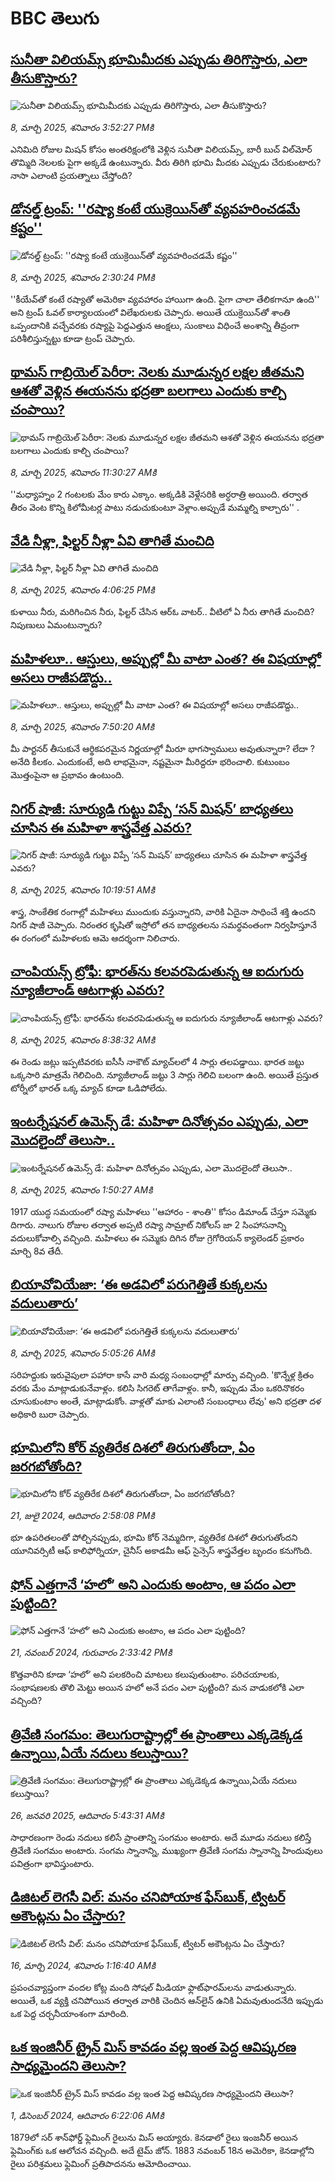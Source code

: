 # BBC తెలుగు## [సునీతా విలియమ్స్ భూమిమీదకు ఎప్పుడు తిరిగొస్తారు, ఎలా తీసుకొస్తారు?](https://www.bbc.com/telugu/articles/c20l3d8yqn9o?at_campaign=githubrss)![సునీతా విలియమ్స్ భూమిమీదకు ఎప్పుడు తిరిగొస్తారు, ఎలా తీసుకొస్తారు?](https://ichef.bbci.co.uk/ace/standard/240/cpsprodpb/03a0/live/dd5a9110-fc2e-11ef-896e-d7e7fb1719a4.jpg)_8, మార్చి 2025, శనివారం 3:52:27 PMకి_ఎనిమిది రోజుల మిషన్ కోసం అంతరిక్షంలోకి వెళ్లిన సునీతా విలియమ్స్, బారీ బుచ్ విల్‌మోర్  తొమ్మిది నెలలకు పైగా అక్కడే ఉంటున్నారు. వీరు తిరిగి భూమి మీదకు ఎప్పుడు చేరుకుంటారు? నాసా ఎలాంటి ప్రయత్నాలు చేస్తోంది?## [డోనల్డ్ ట్రంప్: ''రష్యా కంటే యుక్రెయిన్‌తో వ్యవహరించడమే కష్టం'' ](https://www.bbc.com/telugu/articles/cy875l5p6x8o?at_campaign=githubrss)![డోనల్డ్ ట్రంప్: ''రష్యా కంటే యుక్రెయిన్‌తో వ్యవహరించడమే కష్టం'' ](https://ichef.bbci.co.uk/ace/standard/240/cpsprodpb/e18f/live/4e49ff00-fc20-11ef-a2f5-1521fc53bbe4.jpg)_8, మార్చి 2025, శనివారం 2:30:24 PMకి_''కీయేవ్‌తో కంటే రష్యాతో అమెరికా వ్యవహారం హాయిగా ఉంది. పైగా చాలా తేలికగానూ ఉంది'' అని ట్రంప్ ఓవల్ కార్యాలయంలో విలేఖరులకు చెప్పారు. అయితే యుక్రెయిన్‌తో శాంతి ఒప్పందానికి వచ్చేవరకు రష్యాపై పెద్దఎత్తున ఆంక్షలు, సుంకాలు విధించే అంశాన్ని తీవ్రంగా పరిశీలిస్తున్నట్టు కూడా ట్రంప్ చెప్పారు.## [థామస్ గాబ్రియెల్ పెరీరా: నెలకు మూడున్నర లక్షల జీతమని ఆశతో వెళ్లిన ఈయనను భద్రతా బలగాలు ఎందుకు కాల్చి చంపాయి?](https://www.bbc.com/telugu/articles/c4g0vw3xdp8o?at_campaign=githubrss)![థామస్ గాబ్రియెల్ పెరీరా: నెలకు మూడున్నర లక్షల జీతమని ఆశతో వెళ్లిన ఈయనను భద్రతా బలగాలు ఎందుకు కాల్చి చంపాయి?](https://ichef.bbci.co.uk/ace/standard/240/cpsprodpb/f324/live/1745e0b0-fc0b-11ef-896e-d7e7fb1719a4.jpg)_8, మార్చి 2025, శనివారం 11:30:27 AMకి_''మధ్యాహ్నం 2 గంటలకు మేం కారు ఎక్కాం. అక్కడికి వెళ్లేసరికి అర్ధరాత్రి అయింది. తర్వాత తీరం వెంట కొన్ని కిలోమీటర్ల పాటు నడుచుకుంటూ వెళ్లాం.అప్పుడే మమ్మల్ని కాల్చారు'' .## [వేడి నీళ్లా, ఫిల్టర్ నీళ్లా ఏవి తాగితే మంచిది](https://www.bbc.com/telugu/articles/clyj17wlzwvo?at_campaign=githubrss)![వేడి నీళ్లా, ఫిల్టర్ నీళ్లా ఏవి తాగితే మంచిది](https://ichef.bbci.co.uk/ace/standard/240/cpsprodpb/e7d0/live/6a67a110-fc34-11ef-896e-d7e7fb1719a4.jpg)_8, మార్చి 2025, శనివారం 4:06:25 PMకి_కుళాయి నీరు, మరిగించిన నీరు, ఫిల్టర్ చేసిన ఆర్ఓ వాటర్.. వీటిలో ఏ నీరు తాగితే మంచిది? నిపుణులు ఏమంటున్నారు?## [మహిళలూ.. ఆస్తులు, అప్పుల్లో మీ వాటా ఎంత? ఈ విషయాల్లో అసలు రాజీపడొద్దు..](https://www.bbc.com/telugu/articles/c778dzng63lo?at_campaign=githubrss)![మహిళలూ.. ఆస్తులు, అప్పుల్లో మీ వాటా ఎంత? ఈ విషయాల్లో అసలు రాజీపడొద్దు..](https://ichef.bbci.co.uk/ace/standard/240/cpsprodpb/adbc/live/52384670-fbef-11ef-8d0d-5f78d96d085a.jpg)_8, మార్చి 2025, శనివారం 7:50:20 AMకి_మీ పార్టనర్ తీసుకునే ఆర్థికపరమైన నిర్ణయాల్లో మీరూ భాగస్వాములు అవుతున్నారా? లేదా ? అనేది కీలకం. ఎందుకంటే, అది లాభమైనా, నష్టమైనా మీరిద్దరూ భరించాలి. కుటుంబం మొత్తంపైనా ఆ ప్రభావం ఉంటుంది.## [నిగర్ షాజీ: సూర్యుడి గుట్టు విప్పే ‘సన్ మిషన్’ బాధ్యతలు చూసిన ఈ మహిళా శాస్త్రవేత్త ఎవరు?](https://www.bbc.com/telugu/articles/cy05vqee5ppo?at_campaign=githubrss)![నిగర్ షాజీ: సూర్యుడి గుట్టు విప్పే ‘సన్ మిషన్’ బాధ్యతలు చూసిన ఈ మహిళా శాస్త్రవేత్త ఎవరు?](https://ichef.bbci.co.uk/ace/standard/240/cpsprodpb/16b5/live/770be5a0-fbdc-11ef-8926-1124abb3fb4d.jpg)_8, మార్చి 2025, శనివారం 10:19:51 AMకి_శాస్త్ర, సాంకేతిక రంగాల్లో మహిళలు ముందుకు వస్తున్నారని, వారికి ఏదైనా సాధించే శక్తి ఉందని నిగర్ షాజీ చెప్పారు. నిరంతర కృషితో ఇస్రోలో తన బాధ్యతలను సమర్థవంతంగా నిర్వహిస్తూనే ఈ రంగంలో మహిళలకు ఆమె ఆదర్శంగా నిలిచారు.## [చాంపియన్స్ ట్రోఫీ: భారత్‌ను కలవరపెడుతున్న ఆ ఐదుగురు న్యూజీలాండ్ ఆటగాళ్లు ఎవరు?](https://www.bbc.com/telugu/articles/cwyn880n9jjo?at_campaign=githubrss)![చాంపియన్స్ ట్రోఫీ: భారత్‌ను కలవరపెడుతున్న ఆ ఐదుగురు న్యూజీలాండ్ ఆటగాళ్లు ఎవరు?](https://ichef.bbci.co.uk/ace/standard/240/cpsprodpb/f6d9/live/71d768c0-fbf0-11ef-8c03-7dfdbeeb2526.jpg)_8, మార్చి 2025, శనివారం 8:38:32 AMకి_ఈ రెండు జట్లు ఇప్పటివరకు ఐసీసీ నాకౌట్ మ్యాచ్‌లలో 4 సార్లు తలపడ్డాయి. భారత జట్టు ఒక్కసారి మాత్రమే గెలిచింది. న్యూజీలాండ్ జట్టు 3 సార్లు గెలిచి బలంగా ఉంది.
అయితే ప్రస్తుత టోర్నీలో భారత్ ఒక్క మ్యాచ్ కూడా ఓడిపోలేదు.## [ఇంటర్నేషనల్ ఉమెన్స్ డే: మహిళా దినోత్సవం ఎప్పుడు, ఎలా మొదలైందో తెలుసా..](https://www.bbc.com/telugu/articles/cy9dn0w3jqdo?at_campaign=githubrss)![ఇంటర్నేషనల్ ఉమెన్స్ డే: మహిళా దినోత్సవం ఎప్పుడు, ఎలా మొదలైందో తెలుసా..](https://ichef.bbci.co.uk/ace/standard/240/cpsprodpb/4acd/live/04a96080-fbbb-11ef-acd7-17cb12e3218c.jpg)_8, మార్చి 2025, శనివారం 1:50:27 AMకి_1917 యుద్ధ సమయంలో రష్యా మహిళలు ''ఆహారం - శాంతి'' కోసం డిమాండ్ చేస్తూ సమ్మెకు దిగారు. నాలుగు రోజుల తర్వాత అప్పటి రష్యా సామ్రాట్ నికోలస్ జా 2 సింహాసనాన్ని వదులుకోవాల్సి వచ్చింది. మహిళలు ఈ సమ్మెకు దిగిన రోజు గ్రెగోరియన్ క్యాలెండర్ ప్రకారం మార్చి 8వ తేదీ.## [బియావోవియేజా: ‘ఈ అడవిలో పరుగెత్తితే కుక్కలను వదులుతారు’](https://www.bbc.com/telugu/articles/ckg12l50rr0o?at_campaign=githubrss)![బియావోవియేజా: ‘ఈ అడవిలో పరుగెత్తితే కుక్కలను వదులుతారు’](https://ichef.bbci.co.uk/ace/standard/240/cpsprodpb/4797/live/a9e5e080-fb68-11ef-8c03-7dfdbeeb2526.jpg)_8, మార్చి 2025, శనివారం 5:05:26 AMకి_సరిహద్దుకు ఇరువైపులా పహారా కాసే వారి మధ్య సంబంధాల్లో మార్పు వచ్చింది. 'కొన్నేళ్ల క్రితం వరకు మేం మాట్లాడుకునేవాళ్లం. కలిసి సిగరెట్ తాగేవాళ్లం. కానీ, ఇప్పుడు మేం ఒకరినొకరం చూసుకుంటాం అంతే, మాట్లాడుకోం. వాళ్లతో మాకు ఎలాంటి సంబంధాలు లేవు' అని భద్రతా దళ అధికారి బురా చెప్పారు.## [భూమిలోని కోర్ వ్యతిరేక దిశలో తిరుగుతోందా, ఏం జరగబోతోంది?](https://www.bbc.com/telugu/articles/crgr7rnd7g4o?at_campaign=githubrss)![భూమిలోని కోర్ వ్యతిరేక దిశలో తిరుగుతోందా, ఏం జరగబోతోంది?](https://ichef.bbci.co.uk/ace/standard/240/cpsprodpb/cc28/live/4457bc00-3ec3-11ef-b2f4-77406157b906.jpg)_21, జులై 2024, ఆదివారం 2:58:08 PMకి_భూ ఉపరితలంతో పోల్చినప్పుడు, భూమి కోర్ నెమ్మదిగా, వ్యతిరేక దిశలో తిరుగుతోందని యూనివర్సిటీ ఆఫ్ కాలిఫోర్నియా, చైనీస్ అకాడమీ ఆఫ్ సైన్సెస్‌ శాస్త్రవేత్తల బృందం కనుగొంది.## [ఫోన్ ఎత్తగానే ‘హలో’ అని ఎందుకు అంటాం, ఆ పదం ఎలా పుట్టింది?](https://www.bbc.com/telugu/articles/cgj7x7gdjq4o?at_campaign=githubrss)![ఫోన్ ఎత్తగానే ‘హలో’ అని ఎందుకు అంటాం, ఆ పదం ఎలా పుట్టింది?](https://ichef.bbci.co.uk/ace/standard/240/cpsprodpb/0618/live/7a20ebb0-a807-11ef-b21e-5359bd56d02f.jpg)_21, నవంబర్ 2024, గురువారం 2:33:42 PMకి_కొత్తవారిని కూడా ‘హలో’ అని పలకరించి మాటలు కలుపుతుంటాం.  పరిచయాలకు, సంభాషణలకు తొలి మెట్టు అయిన హలో అనే పదం ఎలా పుట్టింది? మన వాడుకలోకి ఎలా వచ్చింది?## [త్రివేణి సంగమం: తెలుగురాష్ట్రాల్లో ఈ ప్రాంతాలు ఎక్కడెక్కడ ఉన్నాయి,ఏయే నదులు కలుస్తాయి? ](https://www.bbc.com/telugu/articles/cz7elrr17jeo?at_campaign=githubrss)![త్రివేణి సంగమం: తెలుగురాష్ట్రాల్లో ఈ ప్రాంతాలు ఎక్కడెక్కడ ఉన్నాయి,ఏయే నదులు కలుస్తాయి? ](https://ichef.bbci.co.uk/ace/standard/240/cpsprodpb/9dad/live/7f50e780-da42-11ef-a37f-eba91255dc3d.jpg)_26, జనవరి 2025, ఆదివారం 5:43:31 AMకి_సాధారణంగా రెండు నదులు కలిసే ప్రాంతాన్ని సంగమం అంటారు. అదే మూడు నదులు కలిస్తే త్రివేణి సంగమం అంటారు. సంగమ స్నానాన్ని, ముఖ్యంగా త్రివేణి సంగమ స్నానాన్ని హిందువులు పవిత్రంగా భావిస్తుంటారు.## [డిజిటల్ లెగసీ విల్: మనం చనిపోయాక ఫేస్‌బుక్, ట్విటర్‌ అకౌంట్లను ఏం చేస్తారు?](https://www.bbc.com/telugu/articles/cx0zl1qeyq2o?at_campaign=githubrss)![డిజిటల్ లెగసీ విల్: మనం చనిపోయాక ఫేస్‌బుక్, ట్విటర్‌ అకౌంట్లను ఏం చేస్తారు?](https://ichef.bbci.co.uk/ace/standard/240/cpsprodpb/bea2/live/2323ffd0-e2d4-11ee-9410-0f893255c2a0.jpg)_16, మార్చి 2024, శనివారం 1:16:40 AMకి_ప్రపంచవ్యాప్తంగా వందల కోట్ల మంది సోషల్ మీడియా ఫ్లాట్‌ఫారమ్‌లను వాడుతున్నారు. అయితే, ఒక వ్యక్తి చనిపోయిన తర్వాత వారికి చెందిన ఆన్‌లైన్ ఉనికి ఏమవుతుందనేది ఇప్పుడు ఒక పెద్ద చర్చనీయాంశంగా మారింది.## [ఒక ఇంజినీర్ ట్రైన్ మిస్ కావడం వల్ల ఇంత పెద్ద ఆవిష్కరణ సాధ్యమైందని తెలుసా?](https://www.bbc.com/telugu/articles/c774y4mdrgdo?at_campaign=githubrss)![ఒక ఇంజినీర్ ట్రైన్ మిస్ కావడం వల్ల ఇంత పెద్ద ఆవిష్కరణ సాధ్యమైందని తెలుసా?](https://ichef.bbci.co.uk/ace/standard/240/cpsprodpb/d07c/live/d2f92490-ab19-11ef-8264-5f9791599833.jpg)_1, డిసెంబర్ 2024, ఆదివారం 6:22:06 AMకి_1879లో సర్ శాన్‌ఫోర్డ్ ఫ్లెమింగ్ రైలును మిస్ అయ్యారు. కెనడాలో రైలు ఇంజనీర్ అయిన ఫ్లెమింగ్‌కు ఒక ఆలోచన వచ్చింది. అదే టైమ్ జోన్‌. 
1883 నవంబర్ 18న అమెరికా, కెనడాల్లోని రైలు పరిశ్రమలు ఫ్లెమింగ్ ప్రతిపాదనను ఆమోదించాయి.